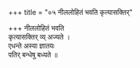 +++
title = "०५ नीललोहितं भवति कृत्यासक्तिर्"

+++
नीललोहितं भवति  
कृत्यासक्तिर् व्य् अज्यते ।  
एधन्ते अस्या ज्ञातयः  
पतिर् बन्धेषु बध्यते ॥